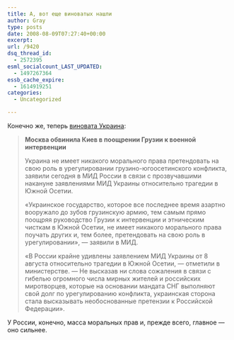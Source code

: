 ```yaml
---
title: А, вот еще виноватых нашли
author: Gray
type: posts
date: 2008-08-09T07:27:40+00:00
excerpt:
url: /9420
dsq_thread_id:
  - 2572395
esml_socialcount_LAST_UPDATED:
  - 1497267364
essb_cache_expire:
  - 1614919251
categories:
  - Uncategorized

---
```








Конечно же, теперь <a href="http://gazeta.ru/news/lenta/2008/08/09/n_1254266.shtml" target="_blank">виновата Украина</a>:

> **Москва обвинила Киев в поощрении Грузии к военной интервенции**
> 
> Украина не имеет никакого морального права претендовать на свою роль в урегулировании грузино-югоосетинского конфликта, заявили сегодня в МИД России в связи с прозвучавшими накануне заявлениями МИД Украины относительно трагедии в Южной Осетии.
> 
> «Украинское государство, которое все последнее время азартно вооружало до зубов грузинскую армию, тем самым прямо поощряя руководство Грузии к интервенции и этническим чисткам в Южной Осетии, не имеет никакого морального права поучать других и, тем более, претендовать на свою роль в урегулировании», &#8212; заявили в МИД.
> 
> «В России крайне удивлены заявлением МИД Украины от 8 августа относительно трагедии в Южной Осетии, &#8212; отметили в министерстве. &#8212; Не высказав ни слова сожаления в связи с гибелью огромного числа мирных жителей и российских миротворцев, которые на основании мандата СНГ выполняют свой долг по урегулированию конфликта, украинская сторона стала высказывать необоснованные претензии к Российской Федерации».

У России, конечно, масса моральных прав и, прежде всего, главное &#8212; оно сильнее.